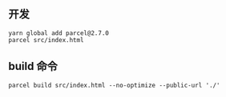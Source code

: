 ## 开发

```shell
yarn global add parcel@2.7.0
parcel src/index.html
```

## build 命令

```shell
parcel build src/index.html --no-optimize --public-url './'
```